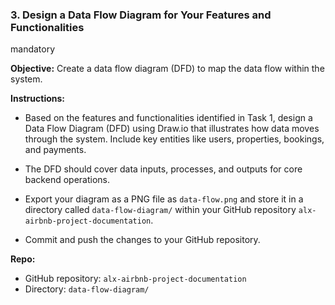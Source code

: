 ### 3\. Design a Data Flow Diagram for Your Features and Functionalities

mandatory

**Objective:** Create a data flow diagram (DFD) to map the data flow within the system.

**Instructions:**

- Based on the features and functionalities identified in Task 1, design a Data Flow Diagram (DFD) using Draw.io that illustrates how data moves through the system. Include key entities like users, properties, bookings, and payments.
    
- The DFD should cover data inputs, processes, and outputs for core backend operations.
    
- Export your diagram as a PNG file as `data-flow.png` and store it in a directory called `data-flow-diagram/` within your GitHub repository `alx-airbnb-project-documentation`.
    
- Commit and push the changes to your GitHub repository.
    

**Repo:**

- GitHub repository: `alx-airbnb-project-documentation`
- Directory: `data-flow-diagram/`
